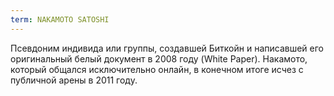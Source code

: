 ```yaml
---
term: NAKAMOTO SATOSHI
---
```


Псевдоним индивида или группы, создавшей Биткойн и написавшей его оригинальный белый документ в 2008 году (White Paper). Накамото, который общался исключительно онлайн, в конечном итоге исчез с публичной арены в 2011 году.